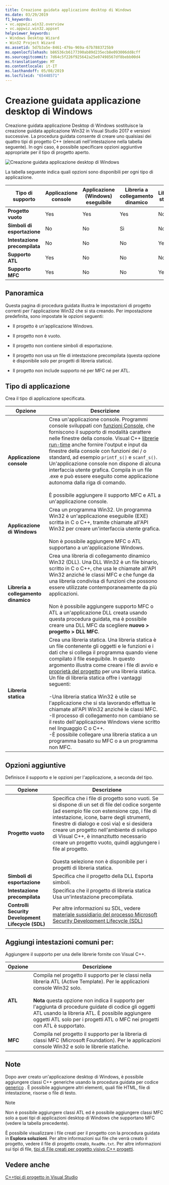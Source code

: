 ```yaml
---
title: Creazione guidata applicazione desktop di Windows
ms.date: 03/29/2019
f1_keywords:
- vc.appwiz.win32.overview
- vc.appwiz.win32.appset
helpviewer_keywords:
- Windows Desktop Wizard
- Win32 Project Wizard
ms.assetid: 5d7b3a5e-8461-479a-969a-67b7883725b9
ms.openlocfilehash: b86536cb6177390ab89d235ecb8e093006dd8cff
ms.sourcegitcommit: 7d64c5f226f925642a25e07498567df8bebb00d4
ms.translationtype: MT
ms.contentlocale: it-IT
ms.lasthandoff: 05/08/2019
ms.locfileid: "65448571"
---
```

# <a name="windows-desktop-wizard"></a>Creazione guidata applicazione desktop di Windows

Creazione guidata applicazione Desktop di Windows sostituisce la creazione guidata applicazione Win32 in Visual Studio 2017 e versioni successive. La procedura guidata consente di creare uno qualsiasi dei quattro tipi di progetto C++ (elencati nell'intestazione nella tabella seguente). In ogni caso, è possibile specificare opzioni aggiuntive appropriate per il tipo di progetto aperto. 

   ![Creazione guidata applicazione desktop di Windows](media/windows-desktop-wizard.png)

La tabella seguente indica quali opzioni sono disponibili per ogni tipo di applicazione.

|Tipo di supporto|Applicazione console|Applicazione (Windows) eseguibile|Libreria a collegamento dinamico|Libreria statica|
|---------------------|-------------------------|----------------------------------------|---------------------------|--------------------|
|**Progetto vuoto**|Yes|Yes|Yes|No|
|**Simboli di esportazione**|No|No|Sì|No|
|**Intestazione precompilata**|No|No|No|Yes|
|**Supporto ATL**|Yes|No|No|No|
|**Supporto MFC**|Yes|No|No|Yes|

## <a name="overview"></a>Panoramica

Questa pagina di procedura guidata illustra le impostazioni di progetto correnti per l'applicazione Win32 che si sta creando. Per impostazione predefinita, sono impostate le opzioni seguenti:

- Il progetto è un'applicazione Windows.

- Il progetto non è vuoto.

- Il progetto non contiene simboli di esportazione.

- Il progetto non usa un file di intestazione precompilata (questa opzione è disponibile solo per progetti di libreria statica).

- Il progetto non include supporto né per MFC né per ATL.

## <a name="application-type"></a>Tipo di applicazione

Crea il tipo di applicazione specificata.

|Opzione|Descrizione|
|------------|-----------------|
|**Applicazione console**|Crea un'applicazione console. Programmi console sviluppati con [funzioni Console](https://msdn.microsoft.com/library/ms813137.aspx), che forniscono il supporto di modalità carattere nelle finestre della console. Visual C++ [librerie run-time](../c-runtime-library/c-run-time-library-reference.md) anche fornire l'output e input da finestre della console con funzioni dei / o standard, ad esempio `printf_s()` e `scanf_s()`. Un'applicazione console non dispone di alcuna interfaccia utente grafica. Compila in un file .exe e può essere eseguito come applicazione autonoma dalla riga di comando.<br /><br /> È possibile aggiungere il supporto MFC e ATL a un'applicazione console.|
|**Applicazione di Windows**|Crea un programma Win32. Un programma Win32 è un'applicazione eseguibile (EXE) scritta in C o C++, tramite chiamate all'API Win32 per creare un'interfaccia utente grafica.<br /><br /> Non è possibile aggiungere MFC o ATL supportano a un'applicazione Windows.|
|**Libreria a collegamento dinamico**|Crea una libreria di collegamento dinamico Win32 (DLL). Una DLL Win32 è un file binario, scritto in C o C++, che usa le chiamate all'API Win32 anziché le classi MFC e che funge da una libreria condivisa di funzioni che possono essere utilizzate contemporaneamente da più applicazioni.<br /><br /> Non è possibile aggiungere supporto MFC o ATL a un'applicazione DLL creata usando questa procedura guidata, ma è possibile creare una DLL MFC da scegliere **nuovo > progetto > DLL MFC**.|
|**Libreria statica**|Crea una libreria statica. Una libreria statica è un file contenente gli oggetti e le funzioni e i dati che si collega il programma quando viene compilato il file eseguibile. In questo argomento illustra come creare i file di avvio e [proprietà del progetto](../build/reference/property-pages-visual-cpp.md) per una libreria statica. Un file di libreria statica offre i vantaggi seguenti:<br /><br />-Una libreria statica Win32 è utile se l'applicazione che si sta lavorando effettua le chiamate all'API Win32 anziché le classi MFC.<br />-Il processo di collegamento non cambiano se il resto dell'applicazione Windows viene scritto nel linguaggio C o C++.<br />-È possibile collegare una libreria statica a un programma basato su MFC o a un programma non MFC.|

## <a name="additional-options"></a>Opzioni aggiuntive

Definisce il supporto e le opzioni per l'applicazione, a seconda del tipo.

|Opzione|Descrizione|
|------------|-----------------|
|**Progetto vuoto**|Specifica che i file di progetto sono vuoti. Se si dispone di un set di file del codice sorgente (ad esempio file con estensione cpp, i file di intestazione, icone, barre degli strumenti, finestre di dialogo e così via) e si desidera creare un progetto nell'ambiente di sviluppo di Visual C++, è innanzitutto necessario creare un progetto vuoto, quindi aggiungere i file al progetto.<br /><br /> Questa selezione non è disponibile per i progetti di libreria statica.|
|**Simboli di esportazione**|Specifica che il progetto della DLL Esporta simboli.|
|**Intestazione precompilata**|Specifica che il progetto di libreria statica Usa un'intestazione precompilata.|
|**Controlli Security Development Lifecycle (SDL)**|Per altre informazioni su SDL, vedere [materiale sussidiario del processo Microsoft Security Development Lifecycle (SDL)](../build/reference/sdl-enable-additional-security-checks.md)|

## <a name="add-common-headers-for"></a>Aggiungi intestazioni comuni per:

Aggiungere il supporto per una delle librerie fornite con Visual C++.

|Opzione|Descrizione|
|------------|-----------------|
|**ATL**|Compila nel progetto il supporto per le classi nella libreria ATL (Active Template). Per le applicazioni console Win32 solo.<br /><br /> **Nota** questa opzione non indica il supporto per l'aggiunta di procedure guidate di codice gli oggetti ATL usando la libreria ATL. È possibile aggiungere oggetti ATL solo per i progetti ATL o MFC nei progetti con ATL è supportato.|
|**MFC**|Compila nel progetto il supporto per la libreria di classi MFC (Microsoft Foundation). Per le applicazioni console Win32 e solo le librerie statiche.|

## <a name="remarks"></a>Note

Dopo aver creato un'applicazione desktop di Windows, è possibile aggiungere classi C++ generiche usando la procedura guidata per codice [generico](../ide/generic-cpp-class-wizard.md) . È possibile aggiungere altri elementi, quali file HTML, file di intestazione, risorse o file di testo.

> [!NOTE]
> Non è possibile aggiungere classi ATL ed è possibile aggiungere classi MFC solo a quei tipi di applicazioni desktop di Windows che supportano MFC (vedere la tabella precedente).

È possibile visualizzare i file creati per il progetto con la procedura guidata in **Esplora soluzioni**. Per altre informazioni sui file che verrà creato il progetto, vedere il file di progetto creato, `ReadMe.txt`. Per altre informazioni sui tipi di file, [tipi di File creati per oggetto visivo C++ progetti](../build/reference/file-types-created-for-visual-cpp-projects.md).

## <a name="see-also"></a>Vedere anche

[C++tipi di progetto in Visual Studio](../build/reference/visual-cpp-project-types.md)
